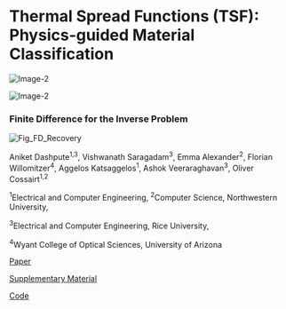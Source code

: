 # Thermal Spread Functions (TSF): Physics-guided Material Classification

![Image-2](https://github.com/aniketdashpute/TSF/assets/52461513/2d8b1170-0607-4690-865e-15d5d55bf9b3)

![Image-2](https://github.com/aniketdashpute/TSF/assets/52461513/041d3de1-faf4-4059-8aca-8082ad814138)

### Finite Difference for the Inverse Problem

![Fig_FD_Recovery](https://github.com/aniketdashpute/TSF/assets/52461513/5b42c069-efa1-4bbd-a591-afbd5905c609)


Aniket Dashpute<sup>1,3</sup>, Vishwanath Saragadam<sup>3</sup>, Emma Alexander<sup>2</sup>, Florian Willomitzer<sup>4</sup>, Aggelos Katsaggelos<sup>1</sup>, Ashok Veeraraghavan<sup>3</sup>, Oliver Cossairt<sup>1,2</sup>

<sup>1</sup>Electrical and Computer Engineering, <sup>2</sup>Computer Science, Northwestern University,

<sup>3</sup>Electrical and Computer Engineering, Rice University,

<sup>4</sup>Wyant College of Optical Sciences, University of Arizona


[Paper](https://openaccess.thecvf.com/content/CVPR2023/papers/Dashpute_Thermal_Spread_Functions_TSF_Physics-Guided_Material_Classification_CVPR_2023_paper.pdf)

[Supplementary Material](https://openaccess.thecvf.com/content/CVPR2023/supplemental/Dashpute_Thermal_Spread_Functions_CVPR_2023_supplemental.pdf)

[Code](https://github.com/aniketdashpute/TSF)

